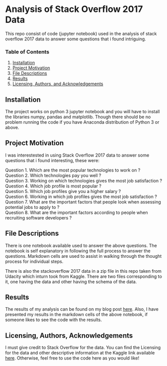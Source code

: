 # Analysis of Stack Overflow 2017 Data 
This repo consist of code (jupyter notebook) used in the analysis of stack overflow 2017 data to answer some questions that i found intriguing.

### Table of Contents

1. [Installation](#installation)
2. [Project Motivation](#motivation)
3. [File Descriptions](#files)
4. [Results](#results)
5. [Licensing, Authors, and Acknowledgements](#licensing)

## Installation <a name="installation"></a>

The project works on python 3 jupyter notebook and you will have to install the libraries numpy, pandas and matplotlib. Though there should be no problem running the code if you have Anaconda distribution of Python 3 or above.

## Project Motivation<a name="motivation"></a>

I was interestested in using Stack Overflow 2017 data to answer some questions that i found interesting, these were:

Question 1. Which are the most popular technologies to work on ?  
Question 2. Which technologies pay you well ?  
Question 3. Working on which technologies gives the most job satisfaction ?  
Question 4. Which job profile is most popular ?  
Question 5. Which job profiles give you a higher salary ?  
Question 6. Working in which job profiles gives the most job satisfaction ?  
Question 7. What are the important factors that people look when assessing potential jobs to apply to ?  
Question 8. What are the important factors according to people when recruiting software developers ?  


## File Descriptions <a name="files"></a>

There is one notebook available used to answer the above questions. The notebook is self explanatory in following the full process to answer the questions.  Markdown cells are used to assist in walking through the thought process for individual steps.  

There is also the stackoverflow 2017 data in a zip file in this repo taken from Udacity which inturn took from Kaggle. There are two files corresponding to it, one having the data and other having the schema of the data.

## Results<a name="results"></a>

The results of my analysis can be found on my blog post [here](https://medium.com/@bhathejagautam/insights-about-software-development-field-use-them-for-your-benefit-9ad0a70ed1bf).
Also, I have presented my results in the markdown cells of the above notebook, if someone likes to see the code with the results. 

## Licensing, Authors, Acknowledgements<a name="licensing"></a>

I must give credit to Stack Overflow for the data.  You can find the Licensing for the data and other descriptive information at the Kaggle link available [here](https://www.kaggle.com/stackoverflow/so-survey-2017/data).  Otherwise, feel free to use the code here as you would like! 
